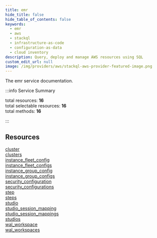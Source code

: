```yaml
---
title: emr
hide_title: false
hide_table_of_contents: false
keywords:
  - emr
  - aws
  - stackql
  - infrastructure-as-code
  - configuration-as-data
  - cloud inventory
description: Query, deploy and manage AWS resources using SQL
custom_edit_url: null
image: /img/providers/aws/stackql-aws-provider-featured-image.png
---
```


The emr service documentation.

:::info Service Summary

<div class="row">
<div class="providerDocColumn">
<span>total resources:&nbsp;<b>16</b></span><br />
<span>total selectable resources:&nbsp;<b>16</b></span><br />
<span>total methods:&nbsp;<b>16</b></span><br />
</div>
</div>

:::

## Resources
<div class="row">
<div class="providerDocColumn">
<a href="/providers/aws/emr/cluster/">cluster</a><br />
<a href="/providers/aws/emr/clusters/">clusters</a><br />
<a href="/providers/aws/emr/instance_fleet_config/">instance_fleet_config</a><br />
<a href="/providers/aws/emr/instance_fleet_configs/">instance_fleet_configs</a><br />
<a href="/providers/aws/emr/instance_group_config/">instance_group_config</a><br />
<a href="/providers/aws/emr/instance_group_configs/">instance_group_configs</a><br />
<a href="/providers/aws/emr/security_configuration/">security_configuration</a><br />
<a href="/providers/aws/emr/security_configurations/">security_configurations</a>
</div>
<div class="providerDocColumn">
<a href="/providers/aws/emr/step/">step</a><br />
<a href="/providers/aws/emr/steps/">steps</a><br />
<a href="/providers/aws/emr/studio/">studio</a><br />
<a href="/providers/aws/emr/studio_session_mapping/">studio_session_mapping</a><br />
<a href="/providers/aws/emr/studio_session_mappings/">studio_session_mappings</a><br />
<a href="/providers/aws/emr/studios/">studios</a><br />
<a href="/providers/aws/emr/wal_workspace/">wal_workspace</a><br />
<a href="/providers/aws/emr/wal_workspaces/">wal_workspaces</a>
</div>
</div>